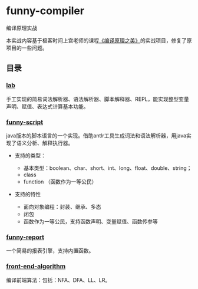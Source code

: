 # funny-compiler
编译原理实战

本实战内容基于极客时间上宫老师的课程[《编译原理之美》](https://github.com/RichardGong/PlayWithCompiler)的实战项目，修复了原项目的一些问题。

## 目录
### [lab](lab)
手工实现的简易词法解析器、语法解析器、脚本解释器、REPL，能实现整型变量声明、赋值、表达式计算基本功能。


### [funny-script](funny-script)
java版本的脚本语言的一个实现。借助antlr工具生成词法和语法解析器，用java实现了语义分析、解释执行器。

* 支持的类型：
    + 基本类型：boolean、char、short、int、long、float、double、string；
    + class
    + function （函数作为一等公民）

* 支持的特性
    + 面向对象编程：封装、继承、多态
    + 闭包
    + 函数作为一等公民，支持函数声明、变量赋值、函数传参等
    
### [funny-report](funny-report)
一个简易的报表引擎，支持内置函数。

### [front-end-algorithm](front-end-algorithm)
编译前端算法：包括：NFA、DFA、LL、LR。

